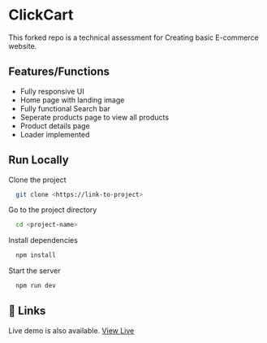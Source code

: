 
# ClickCart

This forked repo is a technical assessment for Creating basic E-commerce website.


## Features/Functions

- Fully responsive UI
- Home page with landing image
- Fully functional Search bar
- Seperate products page to view all products
- Product details page
- Loader implemented

## Run Locally

Clone the project

```bash
  git clone <https://link-to-project>
```

Go to the project directory

```bash
  cd <project-name>
```

Install dependencies

```bash
  npm install
```

Start the server

```bash
  npm run dev
```


## 🔗 Links
Live demo is also available. [View Live](https://onlinestore-three.vercel.app/)


